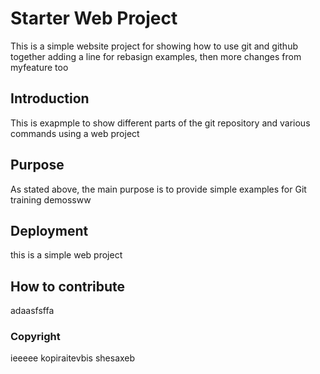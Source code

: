 # Starter Web Project

This is a simple website project for
showing how to use git and github together
adding a line for rebasign examples, then more
changes from myfeature too

## Introduction

This is exapmple to show different parts 
of the git repository and various commands
using a web project

## Purpose

As stated above, the main purpose is to
provide simple examples for Git training demossww

## Deployment

this is a simple web project

## How to contribute

adaasfsffa

### Copyright

ieeeee kopiraitevbis shesaxeb